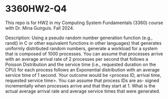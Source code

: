 # 3360HW2-Q4
This repo is for HW2 in my Computing System Fundamentals (3360) course with
Dr. Mina Guirguis. Fall 2024.

Description:
Using a pseudo random number generation function (e.g., rand() in C or other equivalent functions in other
languages) that generates uniformly distributed random numbers, generate a workload for a system that is
composed of 1000 processes. You can assume that processes arrive with an average arrival rate of 2 processes
per second that follows a Poisson Distribution and the service time (i.e., requested duration on the CPU)
for each process follows an Exponential distribution with an average service time of 1 second. Your outcome
would be <process ID, arrival time, requested service time>. You can assume that process IDs are as-
signed incrementally when processes arrive and that they start at 1. What is the actual average arrival rate
and average service times that were generated.
